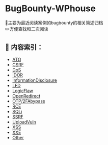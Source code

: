 # BugBounty-WPhouse
📝主要为最近阅读案例的bugbounty的相关简述归档  
✏️方便查找和二次阅读  
## :blue_book: 内容索引：
* [ATO](ato/ato.md)
* [CSRF](csrf/csrf.md)
* [DoS](dos/dos.md)
* [IDOR](idor/idor.md)
* [InformationDisclosure](informationdisclosure/informationdisclosure.md)
* [LFD](lfd/lfd.md)
* [LogicFlaw](logicflaw/logicflaw.md)
* [OpenRedirect](openredirect/openredirect.md)
* [OTP/2FAbypass](otp/otp.md)
* [RCE](rce/rce.md)
* [SQLi](sqli/sqli.md)
* [SSRF](ssrf/ssrf.md)
* [UploadVuln](uploadvuln/uploadvuln.md)
* [XSS](xss/xss.md)
* [XXE](xxe/xxe.md)
* [Other](other/other.md)

